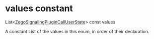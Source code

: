


# values constant







List&lt;[ZegoSignalingPluginCallUserState](../../zego_uikit_prebuilt_live_audio_room/ZegoSignalingPluginCallUserState.md)> const values
  




<p>A constant List of the values in this enum, in order of their declaration.</p>










